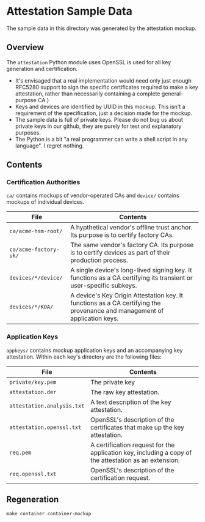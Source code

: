 # Attestation Sample Data

The sample data in this directory was generated by the attestation mockup.

## Overview

The `attestation` Python module uses OpenSSL is used for all key generation and certification.

* It's envisaged that a real implementation would need only just enough RFC5280 support to
sign the specific certificates required to make a key attestation,
rather than necessarily containing a complete general-purpose CA.)
* Keys and devices are identified by UUID in this mockup. This isn't a requirement of the specification, just a decision made for the mockup.
* The sample data is full of private keys. Please do not bug us about private keys in our github, they are purely for test and explanatory purposes.
* The Python is a bit "a real programmer can write a shell script in any language". I regret nothing.

## Contents

### Certification Authorities

`ca/` contains mockups of vendor-operated CAs and `device/` contains mockups of individual devices.

| **File** | **Contents** |
| -------- | ------------ |
| `ca/acme-hsm-root/` | A hypthetical vendor's offline trust anchor. Its purpose is to certify factory CAs. |
| `ca/acme-factory-uk/` | The same vendor's factory CA. Its purpose is to certify devices as part of their production process. |
| `devices/*/device/` | A single device's long-lived signing key. It functions as a CA certifying its transient or user-specific subkeys. |
| `devices/*/KOA/` | A device's Key Origin Attestation key. It functions as a CA certifying the provenance and management of application keys. |

### Application Keys

`appkeys/` contains mockup application keys and an accompanying key attestation.
Within each key's directory are the following files:

| **File** | **Contents** |
| -------- | ------------ |
| `private/key.pem` | The private key |
| `attestation.der` | The raw key attestation. |
| `attestation.analysis.txt` | A text description of the key attestation. |
| `attestation.openssl.txt` | OpenSSL's description of the certificates that make up the key attestation. |
| `req.pem` | A certification request for the application key, including a copy of the attestation as an extension. |
| `req.openssl.txt` | OpenSSL's description of the certification request. |

## Regeneration

```
make container container-mockup
```
